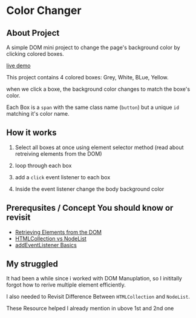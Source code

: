 # Color Changer

## About Project
A simple DOM mini project to change the page's background color by clicking colored boxes.

[live demo]()


This project contains 4 colored boxes: Grey, White, BLue, Yellow.

when we click a boxe, the background color changes to match the boxe's color.

Each Box is a `span` with the same class name (`button`) but a unique `id` matching it's color name.

## How it works
1. Select all boxes at once using element selector method (read about retreiving elements from the DOM)

2. loop through each box 

3. add a `click` event listener to each box

4. Inside the event listener change the body background color

## Prerequsites / Concept You should know or revisit

- [Retrieving Elements from the DOM](https://www.frontendmentor.io/learning-paths/javascript-fundamentals-oR7g6-mTZ-/steps/67df06b9e22457629b05f9bd/article/read)
- [HTMLCollection vs NodeList](https://www.freecodecamp.org/news/dom-manipulation-htmlcollection-vs-nodelist/)
- [addEventListener Basics](https://developer.mozilla.org/en-US/docs/Web/API/EventTarget/addEventListener)

## My struggled
It had been a while since i worked with DOM Manuplation, so I inititally forgot how to rerive multiple element efficiently.

I also needed to Revisit Difference Between `HTMLCollection` and `NodeList`.

These Resource helped I already mention in ubove 1st and 2nd one





























<!-- there are four boxes with different colors such as
- grey 
- white 
- blue
- yellow

these all are span with the same `class` name `button` and `id` name as their `color name`

when a user click `grey box` then the body color of `web page` should be `changed` as their `box color` same for each color box

## Now how can we Exactly acheive this?
The very first approach that are comming to your mind is maybe we can retreive each element from the dom and the use click event listner and then change to body color but that would be too much work as we have to retreive each element from the dom instead what we can do is we select all nodelist from the dom and the loop through each elements and then change background color 

Before jumping the code here is the prerequsite: 

- [Retreiving elements from the DOM](https://www.frontendmentor.io/learning-paths/javascript-fundamentals-oR7g6-mTZ-/steps/67df06b9e22457629b05f9bd/article/read)

- [HTMLCollection VS NodeList](https://www.freecodecamp.org/news/dom-manipulation-htmlcollection-vs-nodelist/)

# Struggle

As it's been while since i coded in javascript especially (dom part) i struggled with retreiving element from the DOM here what helped me:

- [Retreiving elements from the DOM](https://www.frontendmentor.io/learning-paths/javascript-fundamentals-oR7g6-mTZ-/steps/67df06b9e22457629b05f9bd/article/read) 

Also I got confused about HTMLCollection and nodeList and here the reference link that helped me:

- [HTMLCollection VS NodeList](https://www.freecodecamp.org/news/dom-manipulation-htmlcollection-vs-nodelist/) -->